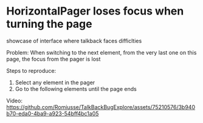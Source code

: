 # HorizontalPager loses focus when turning the page
showcase of interface where talkback faces difficlties

Problem:
When switching to the next element, from the very last one on this page, the focus from the pager is lost

Steps to reproduce:
1) Select any element in the pager
2) Go to the following elements until the page ends

Video:
https://github.com/Romiusse/TalkBackBugExplore/assets/75210576/3b940b70-eda0-4ba9-a923-54bff4bc1a05

